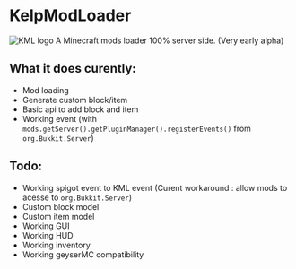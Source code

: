 # KelpModLoader
![KML logo](https://github.com/tbvns25565/KelpModLoader/assets/69420062/a1161e00-b453-4394-8b54-d30fd47dd0e0)
A Minecraft mods loader 100% server side. (Very early alpha)
## What it does curently:
- Mod loading
- Generate custom block/item
- Basic api to add block and item
- Working event (with `mods.getServer().getPluginManager().registerEvents()` from `org.Bukkit.Server`)

## Todo:
- Working spigot event to KML event (Curent workaround : allow mods to acesse to `org.Bukkit.Server`)
- Custom block model
- Custom item model
- Working GUI
- Working HUD
- Working inventory
- Working geyserMC compatibility
